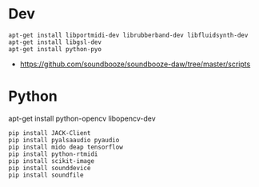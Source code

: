 # Dev

```
apt-get install libportmidi-dev librubberband-dev libfluidsynth-dev 
apt-get install libgsl-dev
apt-get install python-pyo
```

- https://github.com/soundbooze/soundbooze-daw/tree/master/scripts

# Python

apt-get install python-opencv libopencv-dev

```
pip install JACK-Client
pip install pyalsaaudio pyaudio 
pip install mido deap tensorflow
pip install python-rtmidi
pip install scikit-image
pip install sounddevice
pip install soundfile
```
